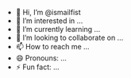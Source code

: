 - 👋 Hi, I’m @ismailfist
- 👀 I’m interested in ...
- 🌱 I’m currently learning ...
- 💞️ I’m looking to collaborate on ...
- 📫 How to reach me ...
- 😄 Pronouns: ...
- ⚡ Fun fact: ...

<!---
ismailfist/ismailfist is a ✨ special ✨ repository because its `README.md` (this file) appears on your GitHub profile.
You can click the Preview link to take a look at your changes.
--->
